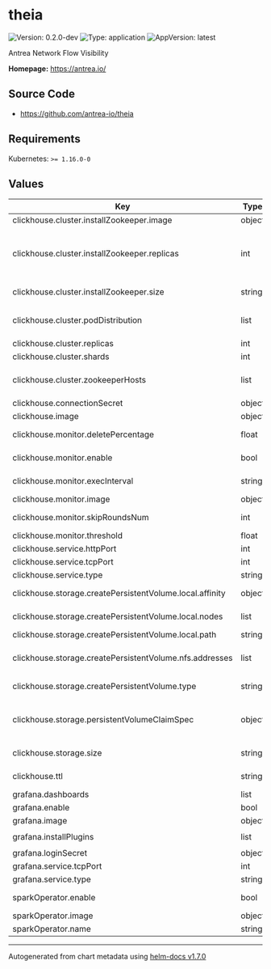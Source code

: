 # theia

![Version: 0.2.0-dev](https://img.shields.io/badge/Version-0.2.0--dev-informational?style=flat-square) ![Type: application](https://img.shields.io/badge/Type-application-informational?style=flat-square) ![AppVersion: latest](https://img.shields.io/badge/AppVersion-latest-informational?style=flat-square)

Antrea Network Flow Visibility

**Homepage:** <https://antrea.io/>

## Source Code

* <https://github.com/antrea-io/theia>

## Requirements

Kubernetes: `>= 1.16.0-0`

## Values

| Key | Type | Default | Description |
|-----|------|---------|-------------|
| clickhouse.cluster.installZookeeper.image | object | `{"pullPolicy":"IfNotPresent","repository":"projects.registry.vmware.com/antrea/theia-zookeeper","tag":"3.8.0"}` | Container image used by the ZooKeeper. |
| clickhouse.cluster.installZookeeper.replicas | int | `1` | Number of ZooKeeper replicas. It is recommended to be odd. When deploying ClickHouse cluster with more than 1 replica, 3 is the minimum number of ZooKeeper hosts required to manage replication and fault tolerance. Please refer to <https://zookeeper.apache.org/doc/current/zookeeperStarted.html#sc_RunningReplicatedZooKeeper> for more information. |
| clickhouse.cluster.installZookeeper.size | string | `"5Gi"` | Memory size for each ZooKeeper pod. Can be a plain integer or as a fixed-point number using one of these quantity suffixes: E, P, T, G, M, K. Or the power-of-two equivalents: Ei, Pi, Ti, Gi, Mi, Ki. |
| clickhouse.cluster.podDistribution | list | `[{"number":1,"topologyKey":"kubernetes.io/hostname","type":"MaxNumberPerNode"}]` | Affinity for the ClickHouse Pods. By default, it allows only one ClickHouse instance per Node. Please refer to <https://github.com/Altinity/clickhouse-operator/blob/master/docs/chi-examples/99-clickhouseinstallation-max.yaml> for other distributions. |
| clickhouse.cluster.replicas | int | `1` | Number of ClickHouse replicas in each shard. |
| clickhouse.cluster.shards | int | `1` | Number of ClickHouse shards in the cluster. |
| clickhouse.cluster.zookeeperHosts | list | `[]` | To use a pre-installed ZooKeeper for ClickHouse data replication, please provide a list of your ZooKeeper hosts. To install a customized ZooKeeper, refer to <https://github.com/Altinity/clickhouse-operator/blob/master/docs/zookeeper_setup.md> |
| clickhouse.connectionSecret | object | `{"password":"clickhouse_operator_password","username":"clickhouse_operator"}` | Credentials to connect to ClickHouse. They will be stored in a secret. |
| clickhouse.image | object | `{"pullPolicy":"IfNotPresent","repository":"projects.registry.vmware.com/antrea/theia-clickhouse-server","tag":"21.11"}` | Container image used by ClickHouse. |
| clickhouse.monitor.deletePercentage | float | `0.5` | The percentage of records in ClickHouse that will be deleted when the storage grows above threshold. Vary from 0 to 1. |
| clickhouse.monitor.enable | bool | `true` | Determine whether to run a monitor to periodically check the ClickHouse memory usage and clean data. |
| clickhouse.monitor.execInterval | string | `"1m"` | The time interval between two round of monitoring. Can be a plain integer using one of these unit suffixes ns, us (or µs), ms, s, m, h. |
| clickhouse.monitor.image | object | `{"pullPolicy":"IfNotPresent","repository":"projects.registry.vmware.com/antrea/theia-clickhouse-monitor","tag":""}` | Container image used by the ClickHouse Monitor. |
| clickhouse.monitor.skipRoundsNum | int | `3` | The number of rounds for the monitor to stop after a deletion to wait for the ClickHouse MergeTree Engine to release memory. |
| clickhouse.monitor.threshold | float | `0.5` | The storage percentage at which the monitor starts to delete old records. Vary from 0 to 1. |
| clickhouse.service.httpPort | int | `8123` | HTTP port number for the ClickHouse service. |
| clickhouse.service.tcpPort | int | `9000` | TCP port number for the ClickHouse service. |
| clickhouse.service.type | string | `"ClusterIP"` | The type of Service exposing ClickHouse. It can be one of ClusterIP, NodePort or LoadBalancer. |
| clickhouse.storage.createPersistentVolume.local.affinity | object | `{}` | Affinity for the Local Persistent Volume. By default it requires to label the Node used to store the ClickHouse data with "antrea.io/clickhouse-data-node=". |
| clickhouse.storage.createPersistentVolume.local.nodes | list | `["kind-worker"]` | A list of Node hostnames. Required when type is "Local". Please make sure to provide (shards * replicas) Nodes. Each Node should meet affinity and have the path created on it. |
| clickhouse.storage.createPersistentVolume.local.path | string | `"/data/clickhouse"` | The local path. Required when type is "Local". |
| clickhouse.storage.createPersistentVolume.nfs.addresses | list | `["nfs.svc.cluster.local:/data"]` | A list of addresses for NFS shares in the format hostname:path, where hostname refers to NFS server hostname or IP address, and path refers to the path exported on the NFS server. Please provide (shards * replicas) addresses. |
| clickhouse.storage.createPersistentVolume.type | string | `""` | Type of PersistentVolume. Can be set to "Local" or "NFS". Please set this value to use a PersistentVolume created by Theia. |
| clickhouse.storage.persistentVolumeClaimSpec | object | `{}` | Specification for PersistentVolumeClaim. This is ignored if createPersistentVolume.type is non-empty. To use a custom PersistentVolume, please set storageClassName: "" volumeName: "<my-pv>". To dynamically provision a PersistentVolume, please set storageClassName: "<my-storage-class>". Memory storage is used if both createPersistentVolume.type and persistentVolumeClaimSpec are empty. |
| clickhouse.storage.size | string | `"8Gi"` | ClickHouse storage size. Can be a plain integer or as a fixed-point number using one of these quantity suffixes: E, P, T, G, M, K. Or the power-of-two equivalents: Ei, Pi, Ti, Gi, Mi, Ki. |
| clickhouse.ttl | string | `"12 HOUR"` | Time to live for data in the ClickHouse. Can be a plain integer using one of these unit suffixes SECOND, MINUTE, HOUR, DAY, WEEK, MONTH, QUARTER, YEAR. |
| grafana.dashboards | list | `["flow_records_dashboard.json","pod_to_pod_dashboard.json","pod_to_service_dashboard.json","pod_to_external_dashboard.json","node_to_node_dashboard.json","networkpolicy_dashboard.json"]` | The dashboards to be displayed in Grafana UI. The files must be put under provisioning/dashboards. |
| grafana.enable | bool | `true` | Determine whether to install Grafana. It is used as a data visualization and monitoring tool.   |
| grafana.image | object | `{"pullPolicy":"IfNotPresent","repository":"projects.registry.vmware.com/antrea/theia-grafana","tag":"8.3.3"}` | Container image used by Grafana. |
| grafana.installPlugins | list | `["https://downloads.antrea.io/artifacts/grafana-custom-plugins/theia-grafana-sankey-plugin-1.0.1.zip;theia-grafana-sankey-plugin","https://downloads.antrea.io/artifacts/grafana-custom-plugins/theia-grafana-chord-plugin-1.0.0.zip;theia-grafana-chord-plugin","grafana-clickhouse-datasource 1.0.1"]` | Grafana plugins to install. |
| grafana.loginSecret | object | `{"password":"admin","username":"admin"}` | Credentials to login to Grafana. They will be stored in a Secret. |
| grafana.service.tcpPort | int | `3000` | TCP port number for the Grafana service. |
| grafana.service.type | string | `"NodePort"` | The type of Service exposing Grafana. It must be one of NodePort or LoadBalancer. |
| sparkOperator.enable | bool | `false` | Determine whether to install Spark Operator. It is required to run Network Policy Recommendation jobs. |
| sparkOperator.image | object | `{"pullPolicy":"IfNotPresent","repository":"projects.registry.vmware.com/antrea/theia-spark-operator","tag":"v1beta2-1.3.3-3.1.1"}` | Container image used by Spark Operator. |
| sparkOperator.name | string | `"policy-recommendation"` | Name of Spark Operator. |

----------------------------------------------
Autogenerated from chart metadata using [helm-docs v1.7.0](https://github.com/norwoodj/helm-docs/releases/v1.7.0)
